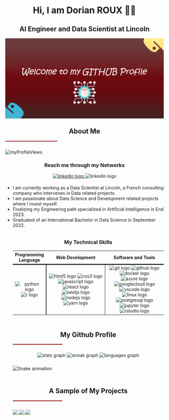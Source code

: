 <!-- README - GITHUB PROFILE -->

<h1 align="center">Hi, I am Dorian ROUX 👨‍💻</h1>

<h2 align="center" style="font-weight:bold">AI Engineer and Data Scientist at Lincoln</h2>

<img src="src/img/bg-welcome.png" alt="Welcome to my Profile">


<h2 align="center" style="font-weight:bold; margin-top:25px">About Me</h2>

<hr style="width:33%;height:2px;border-width:0;color:gray;background-color:darkred;margin-bottom:25px"> 

<img 
  src="https://komarev.com/ghpvc/?username=dorian-roux&label=Profile%20Visitors&color=0e75b6&style=flat" 
  alt="myProfileViews" 
/>


<div align="center" style="margin-bottom:20px">
  <h3 align="center" style="font-weight:bold">
    Reach me through my Networks
  </h3>
  <a href="https://www.linkedin.com/in/dorian-roux/" target="_blank">
    <img src="https://img.shields.io/static/v1?message=LinkedIn&logo=linkedin&label=&color=0077B5&logoColor=white&labelColor=&style=for-the-badge" height="35" alt="linkedin logo"  />
  <a target="_blank">
  <img src="	https://img.shields.io/badge/mp.rouxdorian@gmail.com-D14836?style=for-the-badge&logo=gmail&logoColor=white" height="35" alt="linkedin logo"  />
  </a>

  </a>
</div>

<p>
  <ul>
    <li>I am currently working as a Data Scientist at Lincoln, a French consulting company who intervenes in Data related projects.</li>
    <li>I am passionate about Data Science and Development related projects where I invest myself.</li>
    <li>Finalizing my Engineering path specialized in Artificial Intelligence in End 2023.</li>
    <li>Graduated of an International Bachelor in Data Science in September 2022.</li>
</p>


<h3 align="center" style="font-weight:bold; margin-top:35px">
  My Technical Skills
</h3>

<div align="center">
  <table style="width:100%;text-align:center">
    <tr style="border-bottom: 3px solid;">
      <th style="text-align:center">Programming Language</th>
      <th style="text-align:center">Web Development</th>
      <th style="text-align:center" >Software and Tools</th>
    </tr>  
    <tr>
      <td style="border-right: 2px solid; height:150px;width:20%">
        <img src="https://cdn.jsdelivr.net/gh/devicons/devicon/icons/python/python-original.svg" height="48" width="48" alt="python logo"  /> 
        <img src="https://cdn.jsdelivr.net/gh/devicons/devicon/icons/r/r-original.svg" height="48" width="48" alt="r logo"  />
      </td>
      <td style="border-right: 1px solid; height:150px; width:40%">
        <img src="https://cdn.jsdelivr.net/gh/devicons/devicon/icons/html5/html5-original.svg" height="48" width="48" alt="html5 logo"  />
        <img src="https://cdn.jsdelivr.net/gh/devicons/devicon/icons/css3/css3-original.svg" height="48" width="48" alt="css3 logo"  />
        <img src="https://cdn.jsdelivr.net/gh/devicons/devicon/icons/javascript/javascript-original.svg" height="48" width="48" alt="javascript logo"  /> 
        <img src="https://cdn.jsdelivr.net/gh/devicons/devicon/icons/react/react-original.svg" height="48" width="48" alt="react logo"  />
        <img src="https://cdn.jsdelivr.net/gh/devicons/devicon/icons/nextjs/nextjs-original.svg" height="48" width="48" alt="nextjs logo"  />
        <img src="https://cdn.jsdelivr.net/gh/devicons/devicon/icons/nodejs/nodejs-original.svg" height="48" width="48" alt="nodejs logo"  />
        <img src="https://cdn.jsdelivr.net/gh/devicons/devicon/icons/yarn/yarn-original.svg" height="48" width="48" alt="yarn logo"  />
      </td>
      <td style="height:150px;width:40%">
        <img src="https://cdn.jsdelivr.net/gh/devicons/devicon/icons/git/git-original.svg" height="48" width="48" alt="git logo"  />
        <img src="https://cdn.jsdelivr.net/gh/devicons/devicon/icons/github/github-original.svg" height="48" width="48" alt="github logo"  />
        <img src="https://cdn.jsdelivr.net/gh/devicons/devicon/icons/docker/docker-original.svg" height="48" width="48" alt="docker logo"  />
        <img src="https://cdn.jsdelivr.net/gh/devicons/devicon/icons/azure/azure-original.svg" height="48" width="48" alt="azure logo"  />
        <img src="https://cdn.jsdelivr.net/gh/devicons/devicon/icons/googlecloud/googlecloud-original.svg" height="48" width="48" alt="googlecloud logo"  />
        <img src="https://cdn.jsdelivr.net/gh/devicons/devicon/icons/vscode/vscode-original.svg" height="48" width="48" alt="vscode logo"  />
        <img src="https://cdn.jsdelivr.net/gh/devicons/devicon/icons/linux/linux-original.svg" height="48" width="48" alt="linux logo"  />
        <img src="https://cdn.jsdelivr.net/gh/devicons/devicon/icons/postgresql/postgresql-original.svg" height="48" width="48" alt="postgresql logo"  />
        <img src="https://cdn.jsdelivr.net/gh/devicons/devicon/icons/jupyter/jupyter-original.svg" height="48" width="48" alt="jupyter logo"  /> 
        <img src="https://cdn.jsdelivr.net/gh/devicons/devicon/icons/rstudio/rstudio-original.svg" height="48" width="48" alt="rstudio logo"  />
      </td>
    </tr>
  </table>
</div>
  



<h2 align="center" style="font-weight:bold; margin-top:50px;">My Github Profile</h2>

<hr style="width:33%;height:2px;border-width:0;color:gray;background-color:darkred;margin-bottom:25px"> 


<div align="center" style="margin-bottom:25px">
  <img src="https://github-readme-stats.vercel.app/api?username=dorian-roux&hide_title=false&hide_rank=false&show_icons=true&include_all_commits=true&count_private=true&disable_animations=false&theme=dracula&locale=en&hide_border=false" height="150" alt="stats graph"  />
  <img src="https://streak-stats.demolab.com?user=dorian-roux&locale=en&mode=weekly&theme=dracula&hide_border=false&border_radius=5" height="150" alt="streak graph"  />
  <img src="https://github-readme-stats.vercel.app/api/top-langs?username=dorian-roux&locale=en&hide_title=false&layout=compact&card_width=320&langs_count=5&theme=dracula&hide_border=false" height="150" alt="languages graph"  />
</div>

![Snake animation](https://github.com/dorian-roux/dorian-roux/blob/output/github-contribution-grid-snake.svg)


<h2 align="center" style="font-weight:bold; margin-top:50px;">A Sample of My Projects</h2>

<hr style="width:33%;height:2px;border-width:0;color:gray;background-color:darkred;margin-bottom:25px"> 


<table>
  <tr>
    <a href="https://github.com/dorian-roux/groupama-case-study">
      <img align="center" src="https://github-readme-stats.vercel.app/api/pin/?username=dorian-roux&repo=Groupama-case-study" />
    </a>
  </tr>
  <tr>
    <a href="https://github.com/dorian-roux/ing3-optimisation-metaheuristiques">
      <img align="center" src="https://github-readme-stats.vercel.app/api/pin/?username=dorian-roux&repo=ing3-optimisation-metaheuristiques" />
    </a>
  </tr>
  <tr>
    <a href="https://github.com/dorian-roux/DoLus-Sutom-APP">
      <img align="center" src="https://github-readme-stats.vercel.app/api/pin/?username=dorian-roux&repo=DoLus-Sutom-APP" />
    </a>
  </tr>
</table>